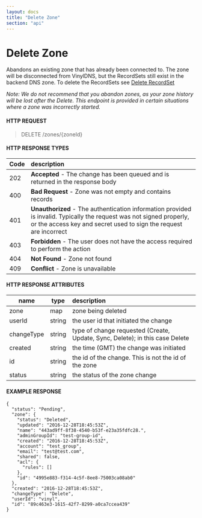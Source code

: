 ```yaml
---
layout: docs
title: "Delete Zone"
section: "api"
---
```


# Delete Zone

Abandons an existing zone that has already been connected to.
The zone will be disconnected from VinylDNS, but the RecordSets still exist in the backend DNS zone.
To delete the RecordSets see [Delete RecordSet](../api/delete-recordset)

*Note: We do not recommend that you abandon zones, as your zone history will be lost after the Delete.  This endpoint is provided in certain situations where a zone was incorrectly started.*

#### HTTP REQUEST

> DELETE /zones/{zoneId}

#### HTTP RESPONSE TYPES

Code          | description |
 ------------ | :---------- |
202           | **Accepted** - The change has been queued and is returned in the response body |
400           | **Bad Request** - Zone was not empty and contains records |
401           | **Unauthorized** - The authentication information provided is invalid.  Typically the request was not signed properly, or the access key and secret used to sign the request are incorrect |
403           | **Forbidden** - The user does not have the access required to perform the action |
404           | **Not Found** - Zone not found |
409           | **Conflict** - Zone is unavailable |

#### HTTP RESPONSE ATTRIBUTES

name          | type          | description |
 ------------ | ------------- | :---------- |
zone          | map           | zone being deleted |
userId        | string        | the user id that initiated the change |
changeType    | string        | type of change requested (Create, Update, Sync, Delete); in this case Delete |
created       | string        | the time (GMT) the change was initiated |
id            | string        | the id of the change.  This is not the id of the zone |
status        | string        | the status of the zone change |

#### EXAMPLE RESPONSE

```
{
  "status": "Pending",
  "zone": {
    "status": "Deleted",
    "updated": "2016-12-28T18:45:53Z",
    "name": "443ad9ff-8f38-4540-b53f-e23a35fdfc28.",
    "adminGroupId": "test-group-id",
    "created": "2016-12-28T18:45:53Z",
    "account": "test_group",
    "email": "test@test.com",
    "shared": false,
    "acl": {
      "rules": []
    },
    "id": "4995e883-f314-4c5f-8ee8-75003ca08ab0"
  },
  "created": "2016-12-28T18:45:53Z",
  "changeType": "Delete",
  "userId": "vinyl",
  "id": "89c463e3-1615-42f7-8299-a0ca7ccea439"
}
```
